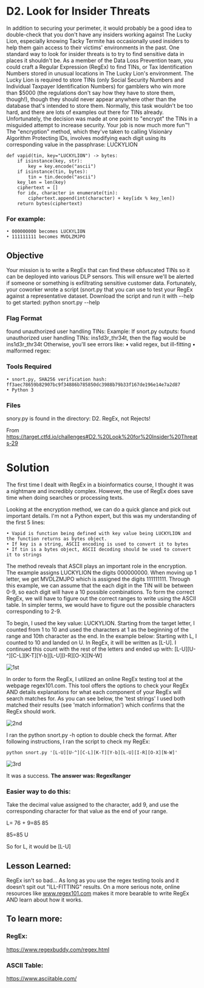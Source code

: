 # D2. Look for Insider Threats

In addition to securing your perimeter, it would probably be a good idea to double-check that you don't have any insiders working against The Lucky Lion, especially knowing Tacky Termite has occasionally used insiders to help them gain access to their victims' environments in the past.
One standard way to look for insider threats is to try to find sensitive data in places it shouldn't be. As a member of the Data Loss Prevention team, you could craft a Regular Expression (RegEx) to find TINs, or Tax Identification Numbers stored in unusual locations in The Lucky Lion's environment. The Lucky Lion is required to store TINs (only Social Security Numbers and Individual Taxpayer Identification Numbers) for gamblers who win more than $5000 (the regulations don't say how they have to store them, though!), though they should never appear anywhere other than the database that's intended to store them.
Normally, this task wouldn't be too hard, and there are lots of examples out there for TINs already. Unfortunately, the decision was made at one point to "encrypt" the TINs in a misguided attempt to increase security. Your job is now much more fun™!
The "encryption" method, which they've taken to calling Visionàry Algorithm Protecting IDs, involves modifying each digit using its corresponding value in the passphrase: LUCKYLION
```
def vapid(tin, key="LUCKYLION") -> bytes:
    if isinstance(key, str):
        key = key.encode("ascii")
    if isinstance(tin, bytes):
        tin = tin.decode("ascii")
    key_len = len(key)
    ciphertext = []
    for idx, character in enumerate(tin):
        ciphertext.append(int(character) + key[idx % key_len])
    return bytes(ciphertext)
```
    
### For example:
	• 000000000 becomes LUCKYLION
	• 111111111 becomes MVDLZMJPO
## Objective
Your mission is to write a RegEx that can find these obfuscated TINs so it can be deployed into various DLP sensors. This will ensure we'll be alerted if someone or something is exfiltrating sensitive customer data.
Fortunately, your coworker wrote a script (snort.py that you can use to test your RegEx against a representative dataset. Download the script and run it with --help to get started:
python snort.py --help

### Flag Format
found unauthorized user handling TINs: <flag> Example: If snort.py outputs: found unauthorized user handling TINs: ins1d3r_thr34t, then the flag would be ins1d3r_thr34t
Otherwise, you'll see errors like:
	• valid regex, but ill-fitting
	• malformed regex: <error message>
### Tools Required
	• snort.py, SHA256 verification hash: ff3aec78659b82907bc9f34886b785850dc3988b79b33f167de196e14e7a2d87
	• Python 3

### Files
snory.py is found in the directory: D2. RegEx, not Rejects!

From <https://target.ctfd.io/challenges#D2.%20Look%20for%20Insider%20Threats-29> 


# Solution

The first time I dealt with RegEx in a bioinformatics course, I thought it was a nightmare and incredibly complex. However, the use of RegEx does save time when doing searches or processing texts. 

Looking at the encryption method, we can do a quick glance and pick out important details. I'm not a Python expert, but this was my understanding of the first 5 lines: 

	• Vapid is function being defined with key value being LUCKYLION and the function returns as bytes object.
	• If key is a string, ASCII encoding is used to convert it to bytes
	• If tin is a bytes object, ASCII decoding should be used to convert it to strings

The method reveals that ASCII plays an important role in the encryption. The example assigns LUCKYLION the digits 000000000. When moving up 1 letter, we get MVDLZMJPO which is assigned the digits 111111111. Through this example, we can assume that the each digit in the TIN will be between 0-9, so each digit will have a 10 possible combinations. To form the correct RegEx, we will have to  figure out the correct ranges to write using the ASCII table. In simpler terms, we would have to figure out the possible characters corresponding to 2-9. 

To begin, I used the key value: LUCKYLION. Starting from the target letter, I counted from 1 to 10 and used the characters at 1 as the beginning of the range and 10th character as the end. In the example below: Starting with L, I counted to 10 and landed on U. In RegEx, it will be written as [L-U]. I continued this count with the rest of the letters and ended up with: [L-U][U-^][C-L][K-T][Y-b][L-U][I-R][O-X][N-W]

![1st](https://github.com/user-attachments/assets/5af12b2b-e002-4792-a269-d2af0e1c5b70)


In order to form the RegEx, I utilized an online RegEx testing tool at the webpage regex101.com. This tool offers the options to check your RegEx AND details explanations for what each component of your RegEx will search matches for. As you can see below, the 'test strings' I used both matched their results (see 'match information') which confirms that the RegEx should work.

![2nd](https://github.com/user-attachments/assets/bfe8cc60-c59c-41db-b59b-e16d58e8deb6)


I ran the python snort.py -h option to double check the format. After following instructions, I ran the script to check my RegEx: 
 ```
python snort.py '[L-U][U-^][C-L][K-T][Y-b][L-U][I-R][O-X][N-W]'
```

![3rd](https://github.com/user-attachments/assets/bb379d93-6823-44f4-b58e-734bd5cc05ed)



It was a success. **The answer was: RegexRanger**


### Easier way to do this: 

Take the decimal value assigned to the character, add 9, and use the corresponding character for that value as the end of your range. 

L= 76 + 9=85 85

85=85 U

So for L, it would be [L-U]


## Lesson Learned:


RegEx isn't so bad… As long as you use the regex testing tools and it doesn’t spit out "ILL-FITTING" results. On a more serious note, online resources like www.regex101.com makes it more bearable to write RegEx AND learn about how it works. 



## To learn more:

### RegEx:

https://www.regexbuddy.com/regex.html

### ASCII Table:

https://www.asciitable.com/



